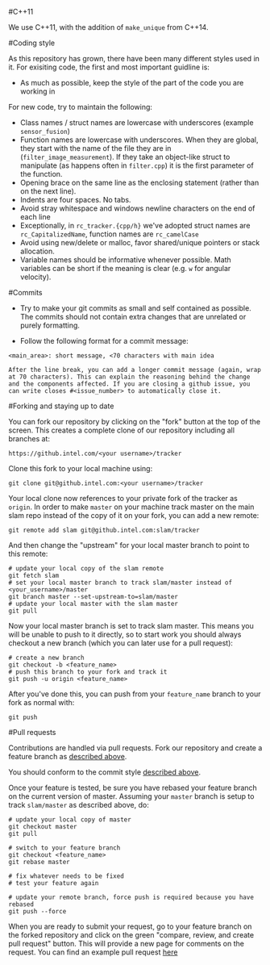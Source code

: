 #C++11

We use C++11, with the addition of `make_unique` from C++14.

#Coding style

As this repository has grown, there have been many different styles
used in it. For exisiting code, the first and most important guidline
is:

- As much as possible, keep the style of the part of the code you are
  working in

For new code, try to maintain the following:

- Class names / struct names are lowercase with underscores (example
  `sensor_fusion`)
- Function names are lowercase with underscores. When they are global,
  they start with the name of the file they are in
  (`filter_image_measurement`). If they take an object-like struct to
  manipulate (as happens often in `filter.cpp`) it is the first
  parameter of the function.
- Opening brace on the same line as the enclosing statement (rather
  than on the next line).
- Indents are four spaces. No tabs.
- Avoid stray whitespace and windows newline characters on the end of
  each line
- Exceptionally, in `rc_tracker.{cpp/h}` we've adopted struct names
  are `rc_CapitalizedName`, function names are `rc_camelCase`
- Avoid using new/delete or malloc, favor shared/unique pointers or
  stack allocation.
- Variable names should be informative whenever possible. Math
  variables can be short if the meaning is clear (e.g. `w` for angular
  velocity).

<a name="commits"></a>
#Commits

- Try to make your git commits as small and self contained as possible.
The commits should not contain extra changes that are unrelated or
purely formatting.

- Follow the following format for a commit message:

```
<main_area>: short message, <70 characters with main idea

After the line break, you can add a longer commit message (again, wrap
at 70 characters). This can explain the reasoning behind the change
and the components affected. If you are closing a github issue, you
can write closes #<issue_number> to automatically close it.
```

<a name="forking"></a>
#Forking and staying up to date

You can fork our repository by clicking on the "fork" button at the
top of the screen. This creates a complete clone of our repository
including all branches at:

```
https://github.intel.com/<your username>/tracker
```

Clone this fork to your local machine using:

```
git clone git@github.intel.com:<your username>/tracker
```

Your local clone now references to your private fork of the tracker
as `origin`. In order to make `master` on your machine track master on
the main slam repo instead of the copy of it on your fork, you
can add a new remote:

```
git remote add slam git@github.intel.com:slam/tracker
```

And then change the "upstream" for your local master branch to point
to this remote:

```
# update your local copy of the slam remote
git fetch slam
# set your local master branch to track slam/master instead of <your_username>/master
git branch master --set-upstream-to=slam/master
# update your local master with the slam master
git pull
```

Now your local master branch is set to track slam master. This
means you will be unable to push to it directly, so to start work you
should always checkout a new branch (which you can later use for a
pull request):

```
# create a new branch
git checkout -b <feature_name>
# push this branch to your fork and track it
git push -u origin <feature_name>
```

After you've done this, you can push from your `feature_name` branch
to your fork as normal with:

```
git push
```

#Pull requests

Contributions are handled via pull requests. Fork our repository
and create a feature branch as [described above](#forking).

You should conform to the commit style [described above](#commits).

Once your feature is tested, be sure you have rebased your feature
branch on the current version of master. Assuming your `master` branch
is setup to track `slam/master` as described above, do:

```
# update your local copy of master
git checkout master
git pull

# switch to your feature branch
git checkout <feature_name>
git rebase master

# fix whatever needs to be fixed
# test your feature again

# update your remote branch, force push is required because you have rebased
git push --force
```

When you are ready to submit your request, go to your feature branch
on the forked repository and click on the green "compare, review, and
create pull request" button. This will provide a new page for comments
on the request. You can find an example pull request
[here](https://github.intel.com/slam/tracker/pull/135)
